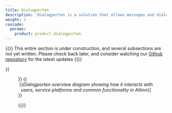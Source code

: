 ```yaml
---
title: Dialogporten
description: 'Dialogporten is a solution that allows messages and dialogs implemented on Altinn 3 and other digital service platforms accessible to end-user systems in a common format.'
weight: 1
cascade:
  params:
    product: product_dialogporten
---
```


{{<notice warning>}}
This entire section is under construction, and several subsections are not yet written. Please check back later, and consider watching our [Github repository](https://github.com/altinn/altinn-studio-docs/) for the latest updates
{{</notice>}}


{{<figure src="media/basic-diagram.png" alt="Diagram over Dialogporten">}}
{{<center>}}_Dialogporten overview diagram showing how it interacts with users, service platforms and common functionality in Altinn_{{</center>}}

{{<children />}}


